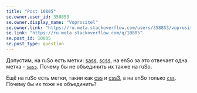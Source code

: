 ```yaml
---
title: "Post 10805"
se.owner.user_id: 358853
se.owner.display_name: "Voprositel"
se.owner.link: "https://ru.meta.stackoverflow.com/users/358853/voprositel"
se.link: "https://ru.meta.stackoverflow.com/q/10805"
se.post_id: 10805
se.post_type: question
---
```

<p>Допустим, на ruSo есть метки: <a href="https://ru.stackoverflow.com/questions/tagged/sass" class="post-tag" title="показать вопросы с меткой [sass]" rel="tag">sass</a>, <a href="https://ru.stackoverflow.com/questions/tagged/scss" class="post-tag" title="показать вопросы с меткой [scss]" rel="tag">scss</a>, на enSo за это отвечает одна метка - <a href="https://stackoverflow.com/questions/tagged/sass"><code>sass</code></a>. Почему бы не объединить их также на ruSo.</p>
<p>Ещё на ruSo есть метки, такии как <a href="https://ru.stackoverflow.com/questions/tagged/css" class="post-tag" title="показать вопросы с меткой [css]" rel="tag">css</a> и <a href="https://ru.stackoverflow.com/questions/tagged/css3" class="post-tag" title="показать вопросы с меткой [css3]" rel="tag">css3</a>, а на enSo только <a href="https://stackoverflow.com/questions/tagged/css"><code>css</code></a>. Почему бы их тоже не объединить?</p>

